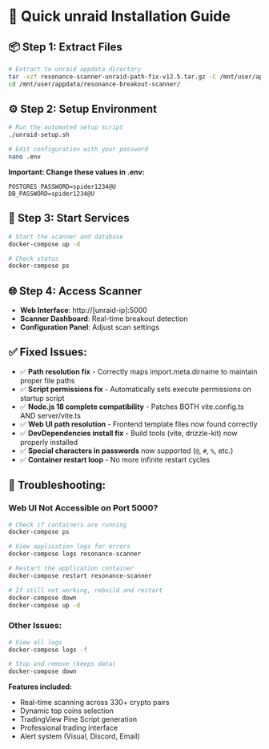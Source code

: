 # 🐳 Quick unraid Installation Guide

## 📦 Step 1: Extract Files
```bash
# Extract to unraid appdata directory  
tar -xzf resonance-scanner-unraid-path-fix-v12.5.tar.gz -C /mnt/user/appdata/
cd /mnt/user/appdata/resonance-breakout-scanner/
```

## ⚙️ Step 2: Setup Environment
```bash
# Run the automated setup script
./unraid-setup.sh

# Edit configuration with your password
nano .env
```

**Important: Change these values in .env:**
```env
POSTGRES_PASSWORD=spider1234@U
DB_PASSWORD=spider1234@U
```

## 🚀 Step 3: Start Services
```bash
# Start the scanner and database
docker-compose up -d

# Check status
docker-compose ps
```

## 🌐 Step 4: Access Scanner
- **Web Interface**: http://[unraid-ip]:5000
- **Scanner Dashboard**: Real-time breakout detection
- **Configuration Panel**: Adjust scan settings

## ✅ Fixed Issues:
- ✅ **Path resolution fix** - Correctly maps import.meta.dirname to maintain proper file paths
- ✅ **Script permissions fix** - Automatically sets execute permissions on startup script  
- ✅ **Node.js 18 complete compatibility** - Patches BOTH vite.config.ts AND server/vite.ts  
- ✅ **Web UI path resolution** - Frontend template files now found correctly
- ✅ **DevDependencies install fix** - Build tools (vite, drizzle-kit) now properly installed
- ✅ **Special characters in passwords** now supported (`@`, `#`, `%`, etc.)  
- ✅ **Container restart loop** - No more infinite restart cycles

## 🔧 Troubleshooting:

### Web UI Not Accessible on Port 5000?
```bash
# Check if containers are running
docker-compose ps

# View application logs for errors
docker-compose logs resonance-scanner

# Restart the application container
docker-compose restart resonance-scanner

# If still not working, rebuild and restart
docker-compose down
docker-compose up -d
```

### Other Issues:
```bash
# View all logs
docker-compose logs -f

# Stop and remove (keeps data)
docker-compose down
```

**Features included:**
- Real-time scanning across 330+ crypto pairs
- Dynamic top coins selection
- TradingView Pine Script generation
- Professional trading interface
- Alert system (Visual, Discord, Email)